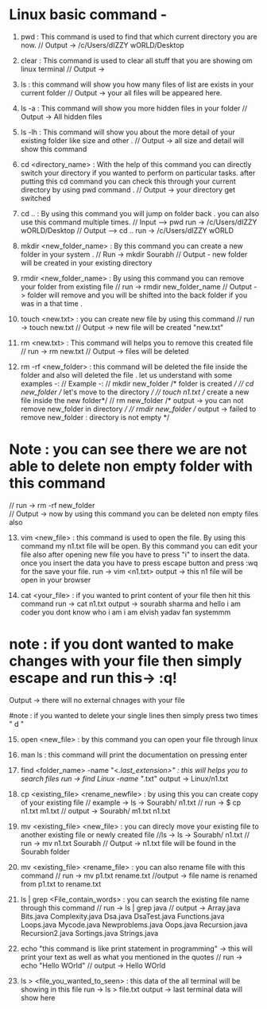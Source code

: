 # Linux basic command -

1. pwd : This command is used to find that which current directory you are now. 
// Output -> /c/Users/dIZZY wORLD/Desktop

2. clear : This command is used to clear all stuff that you are showing om linux terminal
// Output -> 

3. ls : this command will show you how many files of list are exists in your current folder
// Output -> your all files will be appeared here.

4. ls -a :  This command will show you more hidden files in your folder
// Output -> All hidden files 

5. ls -lh : This command will show you about the more detail of your existing folder like size and other .
// Output -> all size and detail will show this command

6. cd <directory_name> : With the help of this command you can directly switch your directory if you wanted to perform on particular tasks. after putting this cd command you can check this through your current directory by using pwd command . 
// Output -> your directory get switched

7. cd .. : By using this command you will jump on folder back . you can also use this command multiple times.
// Input --> pwd run -> /c/Users/dIZZY wORLD/Desktop
// Output --> cd .. run -> /c/Users/dIZZY wORLD

8. mkdir <new_folder_name> : By this command you can create a new folder in your system .
// Run -> mkdir Sourabh 
// Output - new folder will be created in your existing directory

9. rmdir <new_folder_name> : By using this command you can remove your folder from existing file
// run -> rmdir new_folder_name
// Output ->  folder will remove and you will be shifted into the back folder if you was in a that time .

10. touch <new.txt> : you can create new file by using this command 
//  run -> touch new.txt
// Output -> new file will be created "new.txt"

11. rm <new.txt> : This command will helps you to remove this created file
// run -> rm new.txt
// Output -> files will be deleted 

12. rm -rf <new_folder> : this command will be deleted the file inside the folder and also will deleted the file . let us understand with some examples -:
// Example -:
// mkdir new_folder /* folder is created */
// cd new_folder     /* let's move to the directory */
// touch n1.txt      /* create a new file inside the new folder*/
// rm new_folder     /* output -> you can not remove new_folder in directory */
// rmdir new_folder  /* output -> failed to remove new_folder : directory is not empty */
 # Note : you can see there we are not able to delete non empty folder with this command
// run -> rm -rf new_folder  
// Output -> now by using this command you can be deleted non empty files also

13. vim <new_file> : this command is used to open the file. By using this command my n1.txt file will be open. By this command you can edit your file also after opening new file you have to press "i" to insert the data. once you insert the data you have to press escape button and press :wq for the save your file.
run -> vim <n1.txt>
output -> this n1 file will be open in your browser
 
14. cat <your_file> : if you wanted to print content of your file then hit this command
run -> cat n1.txt
output -> sourabh sharma 
and hello i am coder 
you dont know who i am 
i am elvish yadav fan 
systemmm

# note : if you dont wanted to make changes with your file then simply escape and run this-> :q!
Output -> there will no external chnages with your file

#note : if you wanted to delete your single lines then simply press two times " d "

15. open <new_file> : by this command you can open your file through linux

16. man ls : this command will print the documentation on pressing enter

17.  find <folder_name> -name "<*.last_extension>" : this will helps you to search files
run ->  find Linux -name "*.txt"
output -> Linux/n1.txt

18. cp <existing_file> <rename_newfile> : by using this you can create copy of your existing file
// example -> ls -> Sourabh/  n1.txt
// run -> $ cp n1.txt m1.txt
// output -> Sourabh/  m1.txt  n1.txt

19. mv <existing_file> <new_file> : you can direcly move your existing file to another existing file or newly created file
//ls -> ls -> Sourabh/  n1.txt
// run -> mv n1.txt Sourabh
// Output -> n1.txt file will be found in the Sourabh folder

20. mv <existing_file> <rename_file> : you can also rename file with this command
// run -> mv p1.txt rename.txt
//output -> file name is renamed from p1.txt to rename.txt

21. ls | grep <File_contain_words> : you can search the existing file name through this command
// run -> ls | grep java
// output -> Array.java
Bits.java
Complexity.java
Dsa.java
DsaTest.java
Functions.java
Loops.java
Mycode.java
Newproblems.java
Oops.java
Recursion.java
Recursion2.java
Sortings.java
Strings.java

22. echo "this command is like print statement in programming" -> this will print your text as well as what you mentioned in the quotes
// run -> echo "Hello WOrld"
// output -> Hello WOrld

23. ls > <file_you_wanted_to_seen> : this data of the all terminal will be showing in this file
run -> ls > file.txt
output -> last terminal data will show here




